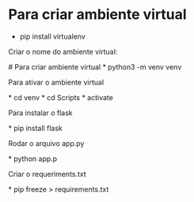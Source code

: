 # Para criar ambiente virtual
* pip install virtualenv
<p>Criar o nome do ambiente virtual: </p>
# Para criar ambiente virtual
* python3 -m venv venv
<p>Para ativar o ambiente virtual</p>
* cd venv
* cd Scripts
* activate
<p>Para instalar o flask</p>
* pip install flask
<p>Rodar o arquivo app.py</p>
* python app.p
<p>Criar o requeriments.txt</p>
* pip freeze > requirements.txt
